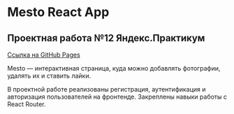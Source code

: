 # Mesto React App

## Проектная работа №12 Яндекс.Практикум

[Ссылка на GitHub Pages](https://nikolskii.github.io/mesto-react/)

Mesto — интерактивная страница, куда можно добавлять фотографии, удалять их и ставить лайки.

В проектной работе реализованы регистрация, аутентификация и авторизация пользователей на фронтенде. Закреплены навыки работы с React Router.

